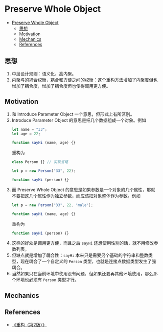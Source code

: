 # Preserve Whole Object

<!-- TOC -->

- [Preserve Whole Object](#preserve-whole-object)
    - [思想](#思想)
    - [Motivation](#motivation)
    - [Mechanics](#mechanics)
    - [References](#references)

<!-- /TOC -->


## 思想
1. 中层设计规则：语义化、高内聚。
2. 内聚与的耦合权衡，耦合和方便之间的权衡：这个重构方法增加了内聚度但也增加了耦合度，增加了耦合度但也使得调用更方便。


## Motivation
1. 和 Introduce Parameter Object 一个意思，但形式上有所区别。
2. Introduce Parameter Object 的意思是把几个数据组成一个对象。例如
    ```js
    let name = "33";
    let age = 22;

    function sayHi (name, age) {}
    ```
    重构为
    ```js
    class Person {} // 实现省略

    let p = new Person("33", 22); 

    function sayHi (person) {}
    ```
3. 而 Preserve Whole Object 的意思是如果参数是一个对象的几个属性，那就不要把这几个属性作为独立参数，而应该把对象整体作为参数。例如
    ```js
    let p = new Person("33", 22, "male"); 

    function sayHi (name, age) {}
    ```
    重构为
    ```js
    function sayHi (person) {}
    ```
4. 这样的好处是调用更方便，而且之后 `sayHi` 还想使用性别的话，就不用修改参数列表。
5. 但缺点就是增加了耦合性：`sayHi` 本来只是需要另个基础的字符串和整数类型，现在耦合了一个自定义的 `Person` 类型，也就是连接点数据类型发生了强耦合。
6. 当然如果只在当前环境中使用没有问题，但如果还要再其他环境使用，那么那个环境也必须有 `Person` 类型才行。


## Mechanics


## References
* [《重构（第2版）》](https://book.douban.com/subject/33400354/)
